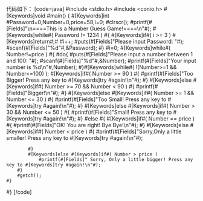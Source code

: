 代码如下：
[code=java]
#include <stdio.h>
#include <conio.h>
#[Keywords]void #main()
{
	#[Keywords]int #Password=0,Number=0,price=58,i=0;
	#clrscr();
	#printf(#[Fields]"\n====This is a Number Guess Game!====\n"#);
	#[Keywords]while#( Password != 1234 )
	#{
		#[Keywords]if#( i >= 3 )
			#[Keywords]return#;#
		#i++;
		#puts(#[Fields]"Please input Password: "#);
		#scanf(#[Fields]"%d"#,&Password);
	#}
	#i=0;
	#[Keywords]while#( Number!=price )
	#{
		#do{
			#puts(#[Fields]"Please input a number between 1 and 100: "#);
			#scanf(#[Fields]"%d"#,&Number);
			#printf(#[Fields]"Your input number is %d\n"#,Number);
		#}#[Keywords]while#( !(Number>=1 && Number<=100) );
		#[Keywords]if#( Number >= 90 )
		#{
			#printf(#[Fields]"Too Bigger! Press any key to #[Keywords]try #again!\n"#);
		#}
		#[Keywords]else #[Keywords]if#( Number >= 70 && Number < 90 )
		#{
			#printf(#[Fields]"Bigger!\n"#);
		#}
		#[Keywords]else #[Keywords]if#( Number >= 1 && Number <= 30 )
		#{
			#printf(#[Fields]"Too Small! Press any key to #[Keywords]try #again!\n"#);
		#}
		#[Keywords]else #[Keywords]if#( Number > 30 && Number <= 50 )
		#{
			#printf(#[Fields]"Small! Press any key to #[Keywords]try #again!\n"#);
		#}
		#else
		#{
			#[Keywords]if#( Number == price )
			#{
				#printf(#[Fields]"OK! You are right! Bye Bye!\n"#);
			#}
			#[Keywords]else #[Keywords]if#( Number < price )
			#{
				#printf(#[Fields]"Sorry,Only a little smaller! Press any key to #[Keywords]try #again!\n"#);

			#}
			#[Keywords]else #[Keywords]if#( Number > price )
				#printf(#[Fields]" Sorry, Only a little bigger! Press any key to #[Keywords]try #again!\n"#);
		#}
		#getch();
	#}
#}
[/code]
